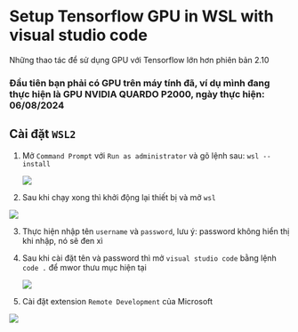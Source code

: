 # Setup Tensorflow GPU in WSL with visual studio code  
Những thao tác để sử dụng GPU với Tensorflow lớn hơn phiên bản 2.10  
### Đầu tiên bạn phải có GPU trên máy tính đã, ví dụ mình đang thực hiện là GPU NVIDIA QUARDO P2000, ngày thực hiện: 06/08/2024  
## Cài đặt `WSL2`  

1. Mở `Command Prompt` với `Run as administrator` và gõ lệnh sau: `wsl --install`
 
   <img src="https://github.com/user-attachments/assets/e09daa7c-e2e1-423c-987f-242de03eee9e">

3. Sau khi chạy xong thì khởi động lại thiết bị và mở `wsl` 

  <img src="https://github.com/user-attachments/assets/633e4226-7876-4758-8bb9-67f6ac9ba045">  

3. Thực hiện nhập tên `username` và `password`, lưu ý: password không hiển thị khi nhập, nó sẽ đen xì
4. Sau khi cài đặt tên và password thì mở `visual studio code` bằng lệnh `code .` để mwor thưu mục hiện tại


   <img src="https://github.com/user-attachments/assets/e7ecf970-777e-4f2b-9102-4e1155aa8c63">
   
6. Cài đặt extension `Remote Development` của Microsoft  

  <img src="https://github.com/user-attachments/assets/37603b0a-5f84-4d4e-9f59-a8407ca8bf71">
